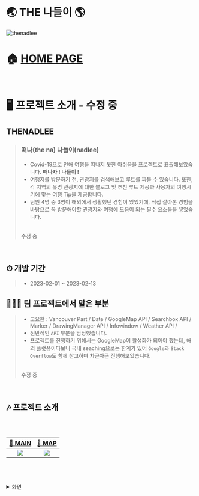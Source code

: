 # 🌏 THE 나들이 🌎
![thenadlee](https://github.com/hanyoko/THENADLEE/assets/119985173/4d35bc0f-f672-4c95-8a3d-ffd26bd1b0a7)
<br/>

# 🏠 [HOME PAGE](https://thenadlee.vercel.app)
<br/>

# 🖥️ 프로젝트 소개 - 수정 중
## THENADLEE
> ###  떠나(the na) 나들이(nadlee)
> - Covid-19으로 인해 여행을 떠나지 못한 아쉬움을 프로젝트로 표출해보았습니다. **떠나자 ! 나들이 !**
> - 여행지를 방문하기 전, 관광지를 검색해보고 루트를 짜볼 수 있습니다. 또한, 각 지역의 유명 관광지에 대한 블로그 및 추천 루트 제공과 사용자의 여행시기에 맞는 여행 Tip을 제공합니다.
> - 팀원 4명 중 3명이 해외에서 생활했던 경험이 있었기에, 직접 살아본 경험을 바탕으로 꼭 방문해야할 관광지와 여행에 도움이 되는 필수 요소들을 넣었습니다.
> <br/>
> 수정 중 
<br/>

## ⏱ 개발 기간
> - 2023-02-01 ~ 2023-02-13

## 👨‍👧‍👧 팀 프로젝트에서 맡은 부분
> - 고요한 : Vancouver Part / Date / GoogleMap API / Searchbox API / Marker / DrawingManager API / Infowindow / Weather API /
> - 전반적인 `API` 부분을 담당했습니다.
> - 프로젝트를 진행하기 위해서는 GoogleMap이 활성화가 되어야 했는데, 해외 플랫폼이다보니 국내 seaching으로는 한계가 있어 `Google`과 `Stack Overflow`도 함께 참고하며 차근차근 진행해보았습니다.
> <br/>
> 수정 중
<br/>

## 🎶 프로젝트 소개
<br/>
<br/>

|[🔗 MAIN](https://github.com/hanyoko/THENADLEE/wiki/MAIN)|[🔗 MAP](https://github.com/hanyoko/THENADLEE/wiki/MAP)|
|:--:|:--:|
|<img src='https://github.com/hanyoko/THENADLEE/assets/119985173/50904ed9-83a7-4ab7-81c8-4401bdc6a9af'>|<img src='https://github.com/hanyoko/THENADLEE/assets/119985173/4d35bc0f-f672-4c95-8a3d-ffd26bd1b0a7'>|


<br/>
<br/>
<br/>

<details><summary>화면</summary>
  
# MAIN

  
## 메인화면
![메인화면](https://github.com/hanyoko/THENADLEE/assets/119985173/407235c4-9415-4f98-b4ef-f7cda9d7253e)

## 메인 영상3
![메인 영상](https://github.com/hanyoko/THENADLEE/assets/119985173/fa871fe9-30dc-4abd-9a52-ead07e438dbd)

## 메인 영상3
![메인 영상 2](https://github.com/hanyoko/THENADLEE/assets/119985173/55387d05-acfb-4a98-85cb-7e86cb7e1649)

## 메인 영상3
![메인 영상 3](https://github.com/hanyoko/THENADLEE/assets/119985173/dc56b68e-f799-418e-97bd-6a8a1d50b9e3)

## 메인 설명
![메인 설명](https://github.com/hanyoko/THENADLEE/assets/119985173/480586f8-ed48-4991-874f-8e601f74f47e)

## 장소 선택
![장소 선택](https://github.com/hanyoko/THENADLEE/assets/119985173/c7cbbda6-96e7-4e1b-9f95-28c5b183772d)

## 제주도
![제주도](https://github.com/hanyoko/THENADLEE/assets/119985173/1a8d302d-19e0-480a-aebc-10a550c57e59)

## 싱가포르
![싱가포르](https://github.com/hanyoko/THENADLEE/assets/119985173/81fb4685-b4f6-40ff-8312-28f4a8b7a632)

## 하얼빈
![하얼빈](https://github.com/hanyoko/THENADLEE/assets/119985173/9cff7a54-2874-44dc-8325-33699f12aeb8)

## 캐나다
![캐나다](https://github.com/hanyoko/THENADLEE/assets/119985173/4c955c44-9d39-477b-95db-f4984a89ff04)

## 여행지 선택
![여행지 선택](https://github.com/hanyoko/THENADLEE/assets/119985173/ee1985bb-692c-4258-82c5-d864d88e2920)

## 일정 확인 및 편집
![일정 확인 및 편집](https://github.com/hanyoko/THENADLEE/assets/119985173/d1db01ba-9334-4691-94d8-f0930ae76669)

## 장소 선택
![장소 선택](https://github.com/hanyoko/THENADLEE/assets/119985173/7259ce95-0b6f-4f78-8c0e-10e85587ed2d)

## 여행
![여행](https://github.com/hanyoko/THENADLEE/assets/119985173/cd99d45b-be40-4fd7-9380-6c21eb0d46ea)

## 로그인
![로그인](https://github.com/hanyoko/THENADLEE/assets/119985173/4c30c52b-b46b-4f27-8c51-d19c6da77dbb)

## 회원가입
![회원가입](https://github.com/hanyoko/THENADLEE/assets/119985173/81c90cad-7010-4654-8fff-d8f6141bef87)

## 이메일
![이메일](https://github.com/hanyoko/THENADLEE/assets/119985173/2fcfc60a-ac29-4628-be74-92623b3b6406)

## 비밀번호 찾기
![비밀번호 찾기](https://github.com/hanyoko/THENADLEE/assets/119985173/c45490ed-99e0-4b9a-9138-156e3bf04e29)

## 비밀번호 찾기 이메일 입
![비밀번호 찾기 이메일 입력](https://github.com/hanyoko/THENADLEE/assets/119985173/1f95717d-1a34-49c6-a67f-dc69b3fb2ade)

## 비밀번호 변경
![비밀번호 변경](https://github.com/hanyoko/THENADLEE/assets/119985173/4d5f25bd-0815-4332-a91d-3e5cbd2a942c)

## 비밀번호 변경 2
![비밀번호 변경 2](https://github.com/hanyoko/THENADLEE/assets/119985173/bdfdecd7-eaf4-45e8-8f83-2c15aa685309)

## 비밀번호 변경 10자 이상 아닐 때
![비밀번호 변경 10자 이상 아닐 때](https://github.com/hanyoko/THENADLEE/assets/119985173/990ad0d6-8ed6-402a-b544-2fe52dd2cc19)

## 비밀번호 변경 일치하지 않을 때
![비밀번호 변경 일치하지 않을 때](https://github.com/hanyoko/THENADLEE/assets/119985173/f43ed233-a5fd-46cd-b25b-09e66b0b83a7)

## 비밀번호 변경 후 로그인
![비밀번호 변경 후 로그인](https://github.com/hanyoko/THENADLEE/assets/119985173/81f86e8c-209c-44e3-b1d2-d687c7156a92)

## 비밀번호 변경 완료
![비밀번호 변경 완료](https://github.com/hanyoko/THENADLEE/assets/119985173/880faf9b-1e69-4a22-882f-28673f3e4519)

## 비밀번호 변경 후 로그인
![비밀번호 변경 후 로그인](https://github.com/hanyoko/THENADLEE/assets/119985173/b14db2e0-aeda-4f5e-a605-2d84b0054857)

## 로그인 상태
![로그인 상태](https://github.com/hanyoko/THENADLEE/assets/119985173/54ace903-12a2-4066-b62e-d6c91c0abf11)

## 로그인 성공 console
![로그인 성공 console](https://github.com/hanyoko/THENADLEE/assets/119985173/81154a21-d4e8-40b6-8d2b-8ce502b81612)

---

# MAP

## 제주도 - 지도
![제주도 - 지도](https://github.com/hanyoko/THENADLEE/assets/119985173/3aee0378-fcae-46c9-b31f-dde11c4d71af)

## 제주도 - 추천일정
![제주도 - 추천일정](https://github.com/hanyoko/THENADLEE/assets/119985173/b2c0db12-cdb9-4cdb-aab3-3e4471f28d65)

## 제주도 추천일정 추가 및 여행 팁
![제주도 추천일정 추가 및 여행 팁](https://github.com/hanyoko/THENADLEE/assets/119985173/5c540f80-12a2-40d6-967f-abfa52d28e01)

## 제주도 여행기
![제주도 여행기](https://github.com/hanyoko/THENADLEE/assets/119985173/49936120-b193-4b1e-9b5c-9c1cdf4609e6)

## 싱가포르 -  지도
![싱가포르 -  지도](https://github.com/hanyoko/THENADLEE/assets/119985173/1068a042-dd28-48bf-ab1d-e9b328556f87)

## 싱가포르 - 추천일정
![싱가포르 - 추천일정](https://github.com/hanyoko/THENADLEE/assets/119985173/324af89f-7c94-4a2b-ab04-7b06fe9cce48)

## 싱가포르 - 추천일정 추가 및 여행 팁
![싱가포르 - 추천일정 추가 및 여행 팁](https://github.com/hanyoko/THENADLEE/assets/119985173/5d555932-0a79-4a66-95dc-b2ac574ba2f1)

## 싱가포르 여행기
![싱가포르 여행기](https://github.com/hanyoko/THENADLEE/assets/119985173/464b25f1-ad9b-4db5-892d-f26a06189b73)

## 하얼빈 - 지도
![하얼빈 - 지도](https://github.com/hanyoko/THENADLEE/assets/119985173/5cf22319-04ad-4e44-99c5-1cf0d57735b1)

## 하얼빈 - 추천일정 추가 및 여행 팁
![하얼빈 - 추천일정 추가 및 여행 팁](https://github.com/hanyoko/THENADLEE/assets/119985173/7ed64061-85c6-49f5-a346-b7783248a0a6)

## 하얼빈 - 추천일정
![하얼빈 - 추천일정](https://github.com/hanyoko/THENADLEE/assets/119985173/87963db5-d409-44fd-9fc3-b21e761f765d)

## 하얼빈 - 여행기
![하얼빈 - 여행기](https://github.com/hanyoko/THENADLEE/assets/119985173/f9e23c71-6c40-4ef0-a83d-ee66efe8292d)

## 밴쿠버 - 지도
![밴쿠버 - 지도](https://github.com/hanyoko/THENADLEE/assets/119985173/4c7809a5-d408-44ee-a41d-2800f6aeb844)

## 밴쿠버 - 추천일정
![밴쿠버 - 추천일정](https://github.com/hanyoko/THENADLEE/assets/119985173/a01c8242-5e27-4782-93f7-4abb090e22c4)

## 밴쿠버 - 추천일정 추가 및 여행 팁
![밴쿠버 - 추천일정 추가 및 여행 팁](https://github.com/hanyoko/THENADLEE/assets/119985173/71d3f85e-c8a4-474e-ab84-86a74aaff901)

## 여행기 1
![여행기 1](https://github.com/hanyoko/THENADLEE/assets/119985173/0331fbbf-b1c7-489c-8b2c-df13b68fa0de)

## 여행기 2
![여행기 2](https://github.com/hanyoko/THENADLEE/assets/119985173/768631f5-ac68-48b2-8722-4e78a5bfdfce)

## 여행기 3
![여행기 3](https://github.com/hanyoko/THENADLEE/assets/119985173/de6d81d5-27af-4f4b-89e0-0df0f5c8ad69)

## 여행 팁 1
![여행 팁 1](https://github.com/hanyoko/THENADLEE/assets/119985173/f37592f0-ec17-4601-8eb7-4d44ca4ade9f)

## 여행 팁 2
![여행 팁 2](https://github.com/hanyoko/THENADLEE/assets/119985173/f8d3b518-cdf6-432d-9a26-960b6a420c46)

## 여행 팁 3
![여행 팁 3](https://github.com/hanyoko/THENADLEE/assets/119985173/0b28623e-b460-4877-b916-13903475ae29)

## 여행 팁 4
![여행 팁 4](https://github.com/hanyoko/THENADLEE/assets/119985173/32357a09-2afd-4cd2-bdb8-23982d818ffb)

## 여행 팁 5
![여행 팁 5](https://github.com/hanyoko/THENADLEE/assets/119985173/7352599c-7dc9-4d20-88c1-79b446a68916)

## 여행 팁 6
![여행 팁 6](https://github.com/hanyoko/THENADLEE/assets/119985173/4e9e7262-848d-4c30-93df-8a533cea908b)

## 여행 팁 7
![여행 팁 7](https://github.com/hanyoko/THENADLEE/assets/119985173/b0cdc916-ccac-41a8-b643-55e5ad60a7e9)

## 여행 팁 console
![여행 팁 console](https://github.com/hanyoko/THENADLEE/assets/119985173/fc13cf3c-64b4-405b-a2a7-fa9be38bd670)

## 관광지 추가
![관광지 추가](https://github.com/hanyoko/THENADLEE/assets/119985173/c906426f-6078-4c54-a9d9-ed738f7e228a)

## 구글 기본 설명창
![구글 기본 설명창](https://github.com/hanyoko/THENADLEE/assets/119985173/4366cf89-26b9-4af3-87eb-3d4a18cd1c26)

## 마우스 드래그
![마우스 드래그](https://github.com/hanyoko/THENADLEE/assets/119985173/6f57cfd5-42a3-414c-9991-14623c6f514e)

## 순서 변경
![순서 변경](https://github.com/hanyoko/THENADLEE/assets/119985173/8b04b23a-be32-40e9-8225-c371c5f49f84)

## 순서 변경 완료
![순서 변경 완료](https://github.com/hanyoko/THENADLEE/assets/119985173/831fb61f-84cd-4465-84cb-45aab8d6482b)

## 마커
![마커](https://github.com/hanyoko/THENADLEE/assets/119985173/215e6368-75ed-412f-8ea4-80acfd944c65)

## 선 그리기
![선 그리기](https://github.com/hanyoko/THENADLEE/assets/119985173/9bf9f43e-bcff-44b1-94bf-24318d61eec2)

## 네모
![네모](https://github.com/hanyoko/THENADLEE/assets/119985173/7918c818-01fb-4392-a554-fc11dcc0c2d2)

## 동그라미
![동그라미](https://github.com/hanyoko/THENADLEE/assets/119985173/399af287-1e03-4a46-b7ac-a25e1802721f)

## 선으로 도형 만들기
![선으로 도형 만들기](https://github.com/hanyoko/THENADLEE/assets/119985173/5cf31e81-e532-44b5-a6a0-6780eadb4a11)

## 자동완성 기능
![자동완성 기능](https://github.com/hanyoko/THENADLEE/assets/119985173/248e18c1-4e48-4310-afda-f1dd6ed7b995)

## Footer 단축키
![Footer 단축키](https://github.com/hanyoko/THENADLEE/assets/119985173/32b96ae7-eb86-4c00-86c1-58d8e16b03cb)

## Footer 이용약관
![Footer 이용약관](https://github.com/hanyoko/THENADLEE/assets/119985173/6a41b373-463a-457d-b011-6a2415c068c2)

## Footer 지도 오류
![Footer 지도 오류](https://github.com/hanyoko/THENADLEE/assets/119985173/a9f7da42-6f4d-4f1a-ad99-d407473d0a12)

</details>
